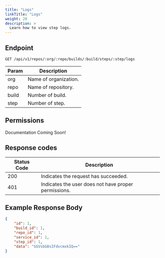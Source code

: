 ```yaml
---
title: "Logs"
linkTitle: "Logs"
weight: 20
description: >
  Learn how to view step logs.
---
```


## Endpoint

```
GET /api/v1/repos/:org/:repo/builds/:build/steps/:step/logs
```

| Param | Description |
|---|---|
| org | Name of organization. |
| repo | Name of repository. |
| build | Number of build. |
| step | Number of step. |

## Permissions

Documentation Coming Soon!

## Response codes

| Status Code | Description |
|---|---|
| 200 | Indicates the request has succeeded. |
| 401 | Indicates the user does not have proper permissions. |

## Example Response Body

```json
{
	"id": 1,
	"build_id": 1,
	"repo_id": 1,
	"service_id": 1,
	"step_id": 1,
	"data": "SGVsbG8sIFdvcmxkIQ=="
}
```
